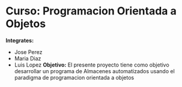 # Curso: Programacion Orientada a Objetos
**Integrates:**
- Jose Perez
- Maria Diaz
- Luis Lopez
**Objetivo:**
El presente proyecto tiene como objetivo desarrollar un programa de Almacenes automatizados usando el paradigma de programacion orientada a objetos
